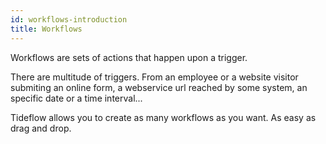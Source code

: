 ```yaml
---
id: workflows-introduction
title: Workflows
---
```


Workflows are sets of actions that happen upon a trigger.

There are multitude of triggers. From an employee or a website visitor submiting
an online form, a webservice url reached by some system, an specific date or a
time interval...

Tideflow allows you to create as many workflows as you want. As easy as drag and
drop.
